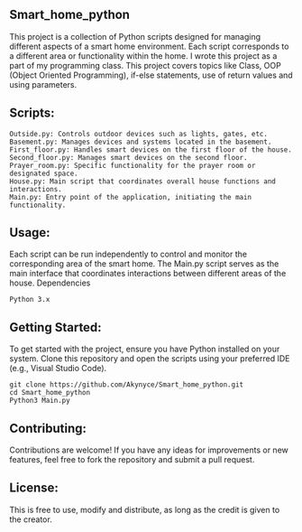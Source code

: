 ## Smart_home_python

This project is a collection of Python scripts designed for managing different aspects of a smart home environment. Each script corresponds to a different area or functionality within the home. I wrote this project as a part of my programming class. This project covers topics like Class, OOP (Object Oriented Programming), if-else statements, use of return values and using parameters.

## Scripts:

    Outside.py: Controls outdoor devices such as lights, gates, etc.
    Basement.py: Manages devices and systems located in the basement.
    First_floor.py: Handles smart devices on the first floor of the house.
    Second_floor.py: Manages smart devices on the second floor.
    Prayer_room.py: Specific functionality for the prayer room or designated space.
    House.py: Main script that coordinates overall house functions and interactions.
    Main.py: Entry point of the application, initiating the main functionality.

## Usage:

Each script can be run independently to control and monitor the corresponding area of the smart home. The Main.py script serves as the main interface that coordinates interactions between different areas of the house.
Dependencies

    Python 3.x
  
## Getting Started:

To get started with the project, ensure you have Python installed on your system. Clone this repository and open the scripts using your preferred IDE (e.g., Visual Studio Code).

    git clone https://github.com/Akynyce/Smart_home_python.git
    cd Smart_home_python
    Python3 Main.py

## Contributing:

Contributions are welcome! If you have any ideas for improvements or new features, feel free to fork the repository and submit a pull request.

## License:
This is free to use, modify and distribute, as long as the credit is given to the creator.
